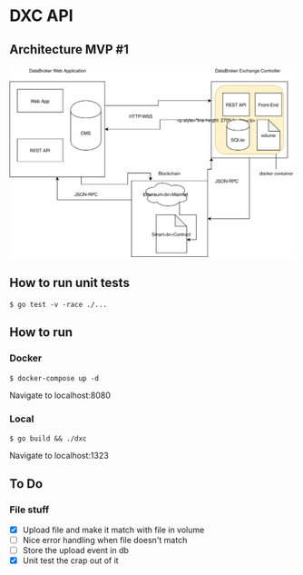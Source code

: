 # DXC API

## Architecture MVP #1

<img style="float: center;" src="./public/assets/dxc-architecture.svg">

## How to run unit tests

```
$ go test -v -race ./...
```

## How to run

### Docker

```
$ docker-compose up -d 
```
Navigate to localhost:8080

### Local
```
$ go build && ./dxc
```
Navigate to localhost:1323

## To Do

### File stuff

- [x] Upload file and make it match with file in volume
- [ ] Nice error handling when file doesn't match
- [ ] Store the upload event in db
- [x] Unit test the crap out of it
